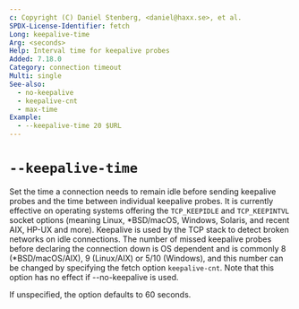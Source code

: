 ```yaml
---
c: Copyright (C) Daniel Stenberg, <daniel@haxx.se>, et al.
SPDX-License-Identifier: fetch
Long: keepalive-time
Arg: <seconds>
Help: Interval time for keepalive probes
Added: 7.18.0
Category: connection timeout
Multi: single
See-also:
  - no-keepalive
  - keepalive-cnt
  - max-time
Example:
  - --keepalive-time 20 $URL
---
```


# `--keepalive-time`

Set the time a connection needs to remain idle before sending keepalive probes
and the time between individual keepalive probes. It is currently effective on
operating systems offering the `TCP_KEEPIDLE` and `TCP_KEEPINTVL` socket
options (meaning Linux, *BSD/macOS, Windows, Solaris, and recent AIX, HP-UX and more).
Keepalive is used by the TCP stack to detect broken networks on idle connections.
The number of missed keepalive probes before declaring the connection down is OS
dependent and is commonly 8 (*BSD/macOS/AIX), 9 (Linux/AIX) or 5/10 (Windows), and
this number can be changed by specifying the fetch option `keepalive-cnt`.
Note that this option has no effect if --no-keepalive is used.

If unspecified, the option defaults to 60 seconds.
